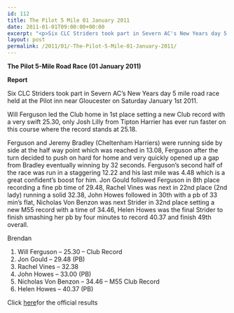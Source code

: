 ```yaml
---
id: 112
title: The Pilot 5 Mile 01 January 2011
date: 2011-01-01T09:00:00+00:00
excerpt: "<p>Six CLC Striders took part in Severn AC's New Years day 5 mile road race held at the Pilot inn near Gloucester. The tremendous effort and determination shown by all six Striders resulted in 2 new club records and 3 PB's. Fantastic start to the new year, well done to all!, Brendan Ward (Club Chairman) Pilot 5 Mile Photos Report Results</p>"
layout: post
permalink: /2011/01/-The-Pilot-5-Mile-01-January-2011/
---
```

**The Pilot 5-Mile Road Race (01 January 2011)**

**<a name="report"></a>**

**Report**

Six CLC Striders took part in Severn AC&#8217;s New Years day 5 mile road race held at the Pilot inn near Gloucester on Saturday January 1st 2011.

Will Ferguson led the Club home in 1st place setting a new Club record with a very swift 25.30, only Josh Lilly from Tipton Harrier has ever run faster on this course where the record stands at 25.18.

Ferguson and Jeremy Bradley (Cheltenham Harriers) were running side by side at the half way point which was reached in 13.08, Ferguson after the turn decided to push on hard for home and very quickly opened up a gap from Bradley eventually winning by 32 seconds. Ferguson&#8217;s second half of the race was run in a staggering 12.22 and his last mile was 4.48 which is a great confident&#8217;s boost for him. Jon Gould followed Ferguson in 8th place recording a fine pb time of 29.48, Rachel Vines was next in 22nd place (2nd lady) running a solid 32.38, John Howes followed in 30th with a pb of 33 min&#8217;s flat, Nicholas Von Benzon was next Strider in 32nd place setting a new M55 record with a time of 34.46, Helen Howes was the final Strider to finish smashing her pb by four minutes to record 40.37 and finish 49th overall.

Brendan

1. Will Ferguson &#8211; 25.30 &#8211; Club Record  
8. Jon Gould &#8211; 29.48 (PB)  
22. Rachel Vines &#8211; 32.38  
30. John Howes &#8211; 33.00 (PB)  
32. Nicholas Von Benzon &#8211; 34.46 &#8211; M55 Club Record  
49. Helen Howes &#8211; 40.37 (PB)

Click <a href="http://www.severnac.co.uk/results.php" target="_blank" rel="nofollow">here</a>for the official results